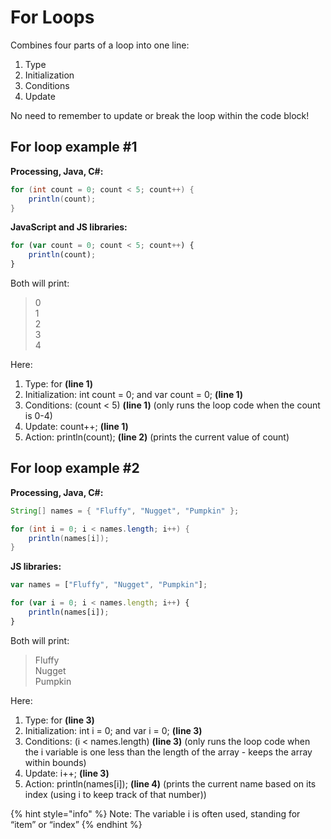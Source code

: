 # For Loops

Combines four parts of a loop into one line:

1. Type
2. Initialization
3. Conditions
4. Update

No need to remember to update or break the loop within the code block!

## For loop example \#1

**Processing, Java, C\#:**

```java
for (int count = 0; count < 5; count++) {
    println(count);
}
```

**JavaScript and JS libraries:**

```javascript
for (var count = 0; count < 5; count++) {
    println(count);
}
```

Both will print:

> 0  
> 1  
> 2  
> 3  
> 4

Here:

1. Type: for **\(line 1\)**
2. Initialization: int count = 0; and var count = 0;   **\(line 1\)**
3. Conditions: \(count &lt; 5\)  **\(line 1\)**      \(only runs the loop code when the count is 0-4\)
4. Update: count++;   **\(line 1\)**
5. Action: println\(count\);   **\(line 2\)**  \(prints the current value of count\)

## For loop example \#2

**Processing, Java, C\#:**

```java
String[] names = { "Fluffy", "Nugget", "Pumpkin" };

for (int i = 0; i < names.length; i++) {
    println(names[i]);
}
```

**JS libraries:**

```javascript
var names = ["Fluffy", "Nugget", "Pumpkin"];

for (var i = 0; i < names.length; i++) {
    println(names[i]);
}
```

Both will print:

> Fluffy  
> Nugget  
> Pumpkin

Here:

1. Type: for **\(line 3\)**
2. Initialization: int i = 0; and var i = 0;   **\(line 3\)**
3. Conditions: \(i &lt; names.length\)  **\(line 3\)**       \(only runs the loop code when the i variable is one less than the length of the array - keeps the array within bounds\)
4. Update: i++;   **\(line 3\)**
5. Action: println\(names\[i\]\);   **\(line 4\)**   \(prints the current name based on its index \(using i to keep track of that number\)\)

{% hint style="info" %}
Note: The variable i is often used, standing for “item” or “index”
{% endhint %}

